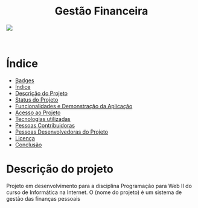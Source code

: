 <h1 align="center">Gestão Financeira</h1>

<p align="left">
<img src="http://img.shields.io/static/v1?label=STATUS&message=EM%20DESENVOLVIMENTO&color=GREEN&style=for-the-badge"/>
</p>


<img scr="https://img.shields.io/badge/HTML-239120?style=for-the-badge&logo=html5&logoColor=white">
<img scr="https://img.shields.io/badge/CSS-239120?&style=for-the-badge&logo=css3&logoColor=white">
<img scr="https://img.shields.io/badge/PHP-777BB4?style=for-the-badge&logo=php&logoColor=white">
<img scr="https://img.shields.io/badge/jQuery-0769AD?style=for-the-badge&logo=jquery&logoColor=white">
<img scr="https://img.shields.io/badge/MySQL-00000F?style=for-the-badge&logo=mysql&logoColor=white">
<img scr="https://img.shields.io/badge/JavaScript-F7DF1E?style=for-the-badge&logo=javascript&logoColor=black">
<!-- <img scr=""> -->


# Índice 

* [Badges](#badges)
* [Índice](#índice)
* [Descrição do Projeto](#descrição-do-projeto)
* [Status do Projeto](#status-do-Projeto)
* [Funcionalidades e Demonstração da Aplicação](#funcionalidades-e-demonstração-da-aplicação)
* [Acesso ao Projeto](#acesso-ao-projeto)
* [Tecnologias utilizadas](#tecnologias-utilizadas)
* [Pessoas Contribuidoras](#pessoas-contribuidoras)
* [Pessoas Desenvolvedoras do Projeto](#pessoas-desenvolvedoras)
* [Licença](#licença)
* [Conclusão](#conclusão)

# Descrição do projeto

Projeto em desenvolvimento para a disciplina Programação para Web II do curso de Informática na Internet. O (nome do projeto) é um sistema de gestão das finanças pessoais


